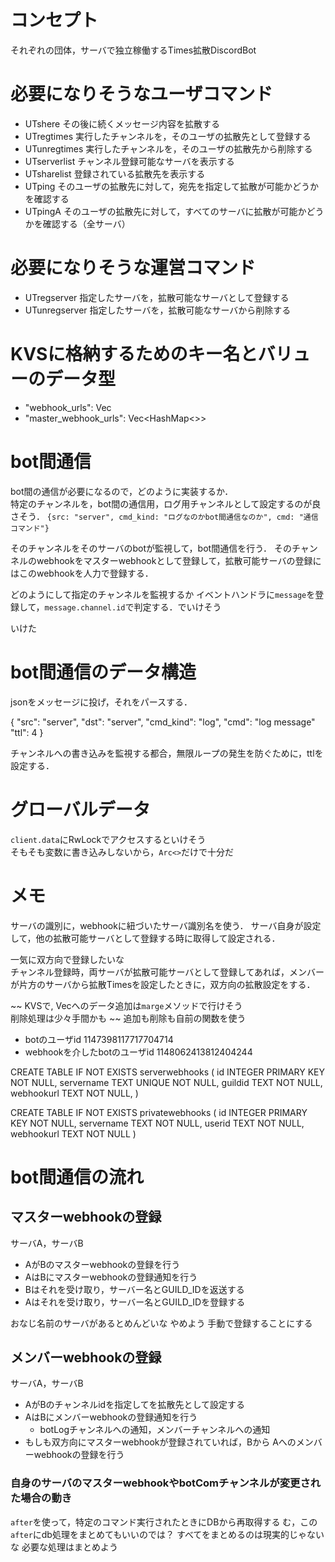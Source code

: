 # コンセプト
それぞれの団体，サーバで独立稼働するTimes拡散DiscordBot

# 必要になりそうなユーザコマンド
- UTshere その後に続くメッセージ内容を拡散する
- UTregtimes 実行したチャンネルを，そのユーザの拡散先として登録する
- UTunregtimes 実行したチャンネルを，そのユーザの拡散先から削除する
- UTserverlist チャンネル登録可能なサーバを表示する
- UTsharelist 登録されている拡散先を表示する
- UTping そのユーザの拡散先に対して，宛先を指定して拡散が可能かどうかを確認する
- UTpingA そのユーザの拡散先に対して，すべてのサーバに拡散が可能かどうかを確認する（全サーバ）

# 必要になりそうな運営コマンド
- UTregserver 指定したサーバを，拡散可能なサーバとして登録する
- UTunregserver 指定したサーバを，拡散可能なサーバから削除する

# KVSに格納するためのキー名とバリューのデータ型
- "webhook_urls": Vec<String>
- "master_webhook_urls": Vec<HashMap<>>

# bot間通信
bot間の通信が必要になるので，どのように実装するか．  
特定のチャンネルを，bot間の通信用，ログ用チャンネルとして設定するのが良さそう．
`{src: "server", cmd_kind: "ログなのかbot間通信なのか", cmd: "通信コマンド"}`

そのチャンネルをそのサーバのbotが監視して，bot間通信を行う．
そのチャンネルのwebhookをマスターwebhookとして登録して，拡散可能サーバの登録にはこのwebhookを人力で登録する．


どのようにして指定のチャンネルを監視するか
イベントハンドラに`message`を登録して，`message.channel.id`で判定する．でいけそう

いけた

# bot間通信のデータ構造
jsonをメッセージに投げ，それをパースする．  

{
    "src": "server",
    "dst": "server",
    "cmd_kind": "log",
    "cmd": "log message"
    "ttl": 4
}

チャンネルへの書き込みを監視する都合，無限ループの発生を防ぐために，ttlを設定する．
# グローバルデータ
`client.data`にRwLockでアクセスするといけそう  
そもそも変数に書き込みしないから，`Arc<>`だけで十分だ


# メモ
サーバの識別に，webhookに紐づいたサーバ識別名を使う．
サーバ自身が設定して，他の拡散可能サーバとして登録する時に取得して設定される．

一気に双方向で登録したいな  
チャンネル登録時，両サーバが拡散可能サーバとして登録してあれば，メンバーが片方のサーバから拡散Timesを設定したときに，双方向の拡散設定をする．

~~ KVSで, Vecへのデータ追加は`marge`メソッドで行けそう  
削除処理は少々手間かも ~~
追加も削除も自前の関数を使う


- botのユーザid 1147398117717704714
- webhookを介したbotのユーザid 1148062413812404244


CREATE TABLE IF NOT EXISTS serverwebhooks
(
    id      INTEGER PRIMARY KEY NOT NULL,
    servername    TEXT    UNIQUE      NOT NULL,
    guildid    TEXT          NOT NULL,
    webhookurl     TEXT                NOT NULL,
)


CREATE TABLE IF NOT EXISTS privatewebhooks
(
    id      INTEGER PRIMARY KEY NOT NULL,
    servername    TEXT          NOT NULL,
    userid    TEXT          NOT NULL,
    webhookurl     TEXT                NOT NULL
)

# bot間通信の流れ
## マスターwebhookの登録
サーバA，サーバB
- AがBのマスターwebhookの登録を行う
- AはBにマスターwebhookの登録通知を行う
- Bはそれを受け取り，サーバー名とGUILD_IDを返送する
- Aはそれを受け取り，サーバー名とGUILD_IDを登録する

おなじ名前のサーバがあるとめんどいな
やめよう 手動で登録することにする

## メンバーwebhookの登録
サーバA，サーバB
- AがBのチャンネルidを指定してを拡散先として設定する
- AはBにメンバーwebhookの登録通知を行う
    - botLogチャンネルへの通知，メンバーチャンネルへの通知
- もしも双方向にマスターwebhookが登録されていれば，Bから
Aへのメンバーwebhookの登録を行う

### 自身のサーバのマスターwebhookやbotComチャンネルが変更された場合の動き
`after`を使って，特定のコマンド実行されたときにDBから再取得する
む，この`after`にdb処理をまとめてもいいのでは？
すべてをまとめるのは現実的じゃないな
必要な処理はまとめよう
